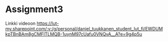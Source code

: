 # Assignment3
Linkki videoon
https://lut-my.sharepoint.com/:v:/g/personal/daniel_tuukkanen_student_lut_fi/EWDUMkpTBnBAm8gCMFlTLMQB-1uynM97cUafu0VNQvA__A?e=9g4p5u
